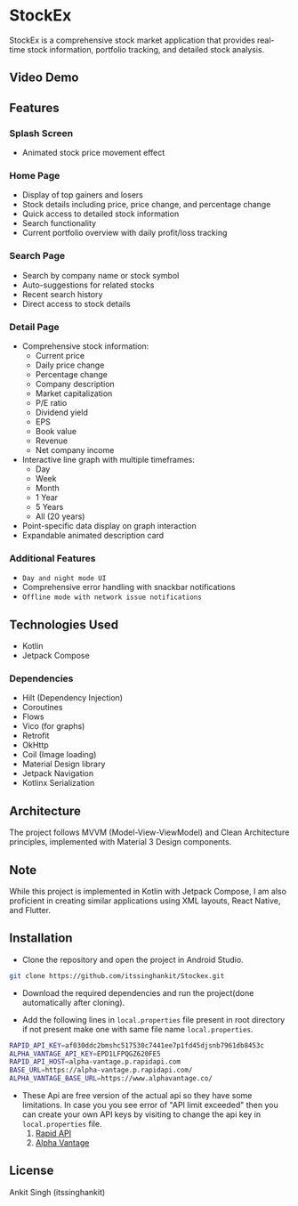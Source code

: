 # StockEx

StockEx is a comprehensive stock market application that provides real-time stock information, portfolio tracking, and detailed stock analysis.

## Video Demo


## Features

### Splash Screen
- Animated stock price movement effect

### Home Page
- Display of top gainers and losers
- Stock details including price, price change, and percentage change
- Quick access to detailed stock information
- Search functionality
- Current portfolio overview with daily profit/loss tracking

### Search Page
- Search by company name or stock symbol
- Auto-suggestions for related stocks
- Recent search history
- Direct access to stock details

### Detail Page
- Comprehensive stock information:
    - Current price
    - Daily price change
    - Percentage change
    - Company description
    - Market capitalization
    - P/E ratio
    - Dividend yield
    - EPS
    - Book value
    - Revenue
    - Net company income
- Interactive line graph with multiple timeframes:
    - Day
    - Week
    - Month
    - 1 Year
    - 5 Years
    - All (20 years)
- Point-specific data display on graph interaction
- Expandable animated description card

### Additional Features
- `Day and night mode UI`
- Comprehensive error handling with snackbar notifications
- `Offline mode with network issue notifications`

## Technologies Used

- Kotlin
- Jetpack Compose

### Dependencies
- Hilt (Dependency Injection)
- Coroutines
- Flows
- Vico (for graphs)
- Retrofit
- OkHttp
- Coil (Image loading)
- Material Design library
- Jetpack Navigation
- Kotlinx Serialization

## Architecture

The project follows MVVM (Model-View-ViewModel) and Clean Architecture principles, implemented with Material 3 Design components.

## Note

While this project is implemented in Kotlin with Jetpack Compose, I am also proficient in creating similar applications using XML layouts, React Native, and Flutter.

## Installation

- Clone the repository and open the project in Android Studio.

```bash
git clone https://github.com/itssinghankit/Stockex.git
```

- Download the required dependencies and run the project(done automatically after cloning).

- Add the following lines in `local.properties` file present in root directory if not present make one with same file name `local.properties`.
```bash
RAPID_API_KEY=af030ddc2bmshc517530c7441ee7p1fd45djsnb7961db8453c
ALPHA_VANTAGE_API_KEY=EPD1LFPQGZ620FE5
RAPID_API_HOST=alpha-vantage.p.rapidapi.com
BASE_URL=https://alpha-vantage.p.rapidapi.com/
ALPHA_VANTAGE_BASE_URL=https://www.alphavantage.co/
```

- These Api are free version of the actual api so they have some limitations. In case you you see error of "API limit exceeded" then you can create your own API keys by visiting to change the api key in `local.properties` file.
    1. [Rapid API](https://rapidapi.com/alphavantage/api/alpha-vantage)
    2. [Alpha Vantage](https://www.alphavantage.co/support/#api-key)

## License

Ankit Singh (itssinghankit)